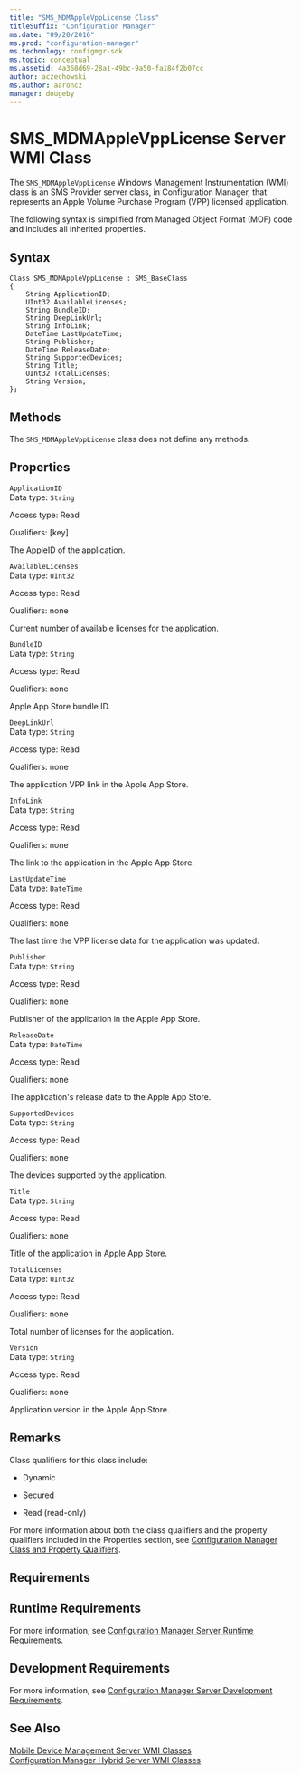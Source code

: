 ```yaml
---
title: "SMS_MDMAppleVppLicense Class"
titleSuffix: "Configuration Manager"
ms.date: "09/20/2016"
ms.prod: "configuration-manager"
ms.technology: configmgr-sdk
ms.topic: conceptual
ms.assetid: 4a368d69-28a1-49bc-9a50-fa184f2b07cc
author: aczechowski
ms.author: aaroncz
manager: dougeby
---
```

# SMS_MDMAppleVppLicense Server WMI Class
The `SMS_MDMAppleVppLicense` Windows Management Instrumentation (WMI) class is an SMS Provider server class, in Configuration Manager, that represents an Apple Volume Purchase Program (VPP) licensed application.  

 The following syntax is simplified from Managed Object Format (MOF) code and includes all inherited properties.  

## Syntax  

```  
Class SMS_MDMAppleVppLicense : SMS_BaseClass  
{  
    String ApplicationID;  
    UInt32 AvailableLicenses;  
    String BundleID;  
    String DeepLinkUrl;  
    String InfoLink;  
    DateTime LastUpdateTime;  
    String Publisher;  
    DateTime ReleaseDate;  
    String SupportedDevices;  
    String Title;  
    UInt32 TotalLicenses;  
    String Version;  
};  

```  

## Methods  
 The `SMS_MDMAppleVppLicense`  class does not define any methods.  

## Properties  
 `ApplicationID`  
 Data type: `String`  

 Access type: Read  

 Qualifiers: [key]  

 The AppleID of the application.  

 `AvailableLicenses`  
 Data type: `UInt32`  

 Access type: Read  

 Qualifiers: none  

 Current number of available licenses for the application.  

 `BundleID`  
 Data type: `String`  

 Access type: Read  

 Qualifiers: none  

 Apple App Store bundle ID.  

 `DeepLinkUrl`  
 Data type: `String`  

 Access type: Read  

 Qualifiers: none  

 The application VPP link in the Apple App Store.  

 `InfoLink`  
 Data type: `String`  

 Access type: Read  

 Qualifiers: none  

 The link to the application in the Apple App Store.  

 `LastUpdateTime`  
 Data type: `DateTime`  

 Access type: Read  

 Qualifiers: none  

 The last time the VPP license data for the application was updated.  

 `Publisher`  
 Data type: `String`  

 Access type: Read  

 Qualifiers: none  

 Publisher of the application in the Apple App Store.  

 `ReleaseDate`  
 Data type: `DateTime`  

 Access type: Read  

 Qualifiers: none  

 The application's release date to the Apple App Store.  

 `SupportedDevices`  
 Data type: `String`  

 Access type: Read  

 Qualifiers: none  

 The devices supported by the application.  

 `Title`  
 Data type: `String`  

 Access type: Read  

 Qualifiers: none  

 Title of the application in Apple App Store.  

 `TotalLicenses`  
 Data type: `UInt32`  

 Access type: Read  

 Qualifiers: none  

 Total number of licenses for the application.  

 `Version`  
 Data type: `String`  

 Access type: Read  

 Qualifiers: none  

 Application version in the Apple App Store.  

## Remarks  
 Class qualifiers for this class include:  

-   Dynamic  

-   Secured  

-   Read (read-only)  

 For more information about both the class qualifiers and the property qualifiers included in the Properties section, see [Configuration Manager Class and Property Qualifiers](../../../develop/reference/misc/class-and-property-qualifiers.md).  

## Requirements  

## Runtime Requirements  
 For more information, see [Configuration Manager Server Runtime Requirements](../../../develop/core/reqs/server-runtime-requirements.md).  

## Development Requirements  
 For more information, see [Configuration Manager Server Development Requirements](../../../develop/core/reqs/server-development-requirements.md).  

## See Also  
 [Mobile Device Management Server WMI Classes](../../../develop/reference/mdm/mobile-device-management-server-wmi-classes.md)   
 [Configuration Manager Hybrid Server WMI Classes](../../../develop/reference/mdm/hybrid-server-wmi-classes.md)
